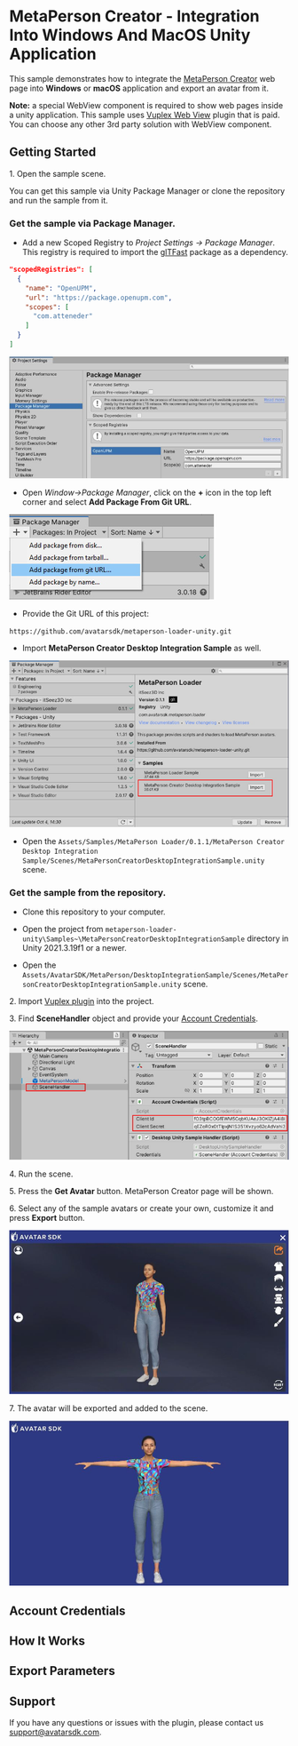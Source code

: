 # MetaPerson Creator - Integration Into Windows And MacOS Unity Application 
This sample demonstrates how to integrate the [MetaPerson Creator](https://metaperson.avatarsdk.com/) web page into **Windows** or **macOS** application and export an avatar from it.

**Note:** a special WebView component is required to show web pages inside a unity application. This sample uses [Vuplex Web View](https://store.vuplex.com/webview/windows-mac) plugin that is paid.
You can choose any other 3rd party solution with WebView component.

## Getting Started
1\. Open the sample scene. 

You can get this sample via Unity Package Manager or clone the repository and run the sample from it.

### Get the sample via Package Manager.

 * Add a new Scoped Registry to *Project Settings -> Package Manager*. This registry is required to import the [glTFast](https://github.com/atteneder/glTFast) package as a dependency.

```json
"scopedRegistries": [
  {
    "name": "OpenUPM",
    "url": "https://package.openupm.com",
    "scopes": [
      "com.atteneder"
    ]
  }
]
```
![Add Scoped Registry](./Images/add_scoped_registry.JPG "Add Scoped Registry")

 * Open *Window->Package Manager*, click on the **+** icon in the top left corner and select **Add Package From Git URL**.
 
![Add Package From Git Url](./Images/add_package_from_git_url.jpg "Add Package From Git Url")

 * Provide the Git URL of this project:

`https://github.com/avatarsdk/metaperson-loader-unity.git`

 * Import **MetaPerson Creator Desktop Integration Sample** as well.

![Import Sample](./Images/import_desktop_integration_sample.jpg "Import Sample")

 * Open the `Assets/Samples/MetaPerson Loader/0.1.1/MetaPerson Creator Desktop Integration Sample/Scenes/MetaPersonCreatorDesktopIntegrationSample.unity` scene.

### Get the sample from the repository.

 * Clone this repository to your computer.

 * Open the project from `metaperson-loader-unity\Samples~\MetaPersonCreatorDesktopIntegrationSample` directory in Unity 2021.3.19f1 or a newer.

 * Open the `Assets/AvatarSDK/MetaPerson/DesktopIntegrationSample/Scenes/MetaPersonCreatorDesktopIntegrationSample.unity` scene.
 
2\. Import [Vuplex plugin](https://store.vuplex.com/webview/windows-mac) into the project.

3\. Find **SceneHandler** object and provide your [Account Credentials](#account-credentials).

![Account Credentials](./Images/account_credentials.jpg "Account Credentials")

4\. Run the scene.

5\. Press the **Get Avatar** button. MetaPerson Creator page will be shown.

6\. Select any of the sample avatars or create your own, customize it and press **Export** button.

![Export Avatar](./Images/export_avatar.JPG "Export Avatar")

7\. The avatar will be exported and added to the scene.

![Avatar On Scene](./Images/avatar_on_scene.JPG "Avatar On Scene")

## Account Credentials

## How It Works

## Export Parameters

## Support
If you have any questions or issues with the plugin, please contact us <support@avatarsdk.com>.
